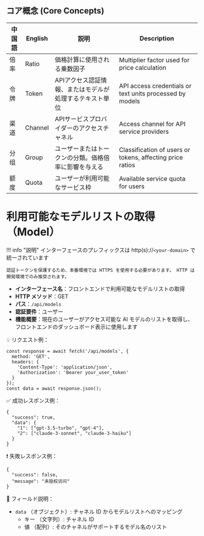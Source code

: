 ## コア概念 (Core Concepts)

| 中国語 | English | 説明 | Description |
|------|---------|------|-------------|
| 倍率 | Ratio | 価格計算に使用される乗数因子 | Multiplier factor used for price calculation |
| 令牌 | Token | APIアクセス認証情報、またはモデルが処理するテキスト単位 | API access credentials or text units processed by models |
| 渠道 | Channel | APIサービスプロバイダーのアクセスチャネル | Access channel for API service providers |
| 分组 | Group | ユーザーまたはトークンの分類。価格倍率に影響を与える | Classification of users or tokens, affecting price ratios |
| 额度 | Quota | ユーザーが利用可能なサービス枠 | Available service quota for users |

# 利用可能なモデルリストの取得（Model）

!!! info "説明"
    インターフェースのプレフィックスは http(s)://`<your-domain>` で統一されています

    認証トークンを保護するため、本番環境では HTTPS を使用する必要があります。 HTTP は開発環境でのみ推奨されます。

- **インターフェース名**：フロントエンドで利用可能なモデルリストの取得
- **HTTP メソッド**：GET
- **パス**：`/api/models`
- **認証要件**：ユーザー
- **機能概要**：現在のユーザーがアクセス可能な AI モデルのリストを取得し、フロントエンドのダッシュボード表示に使用します

 💡 リクエスト例：

```
const response = await fetch('/api/models', {  
  method: 'GET',  
  headers: {  
    'Content-Type': 'application/json',  
    'Authorization': 'Bearer your_user_token'  
  }  
});  
const data = await response.json();
```

 ✅ 成功レスポンス例：

```
{  
  "success": true,  
  "data": {  
    "1": ["gpt-3.5-turbo", "gpt-4"],  
    "2": ["claude-3-sonnet", "claude-3-haiku"]  
  }  
}
```

 ❗ 失敗レスポンス例：

```
{  
  "success": false,  
  "message": "未授权访问"  
}
```

 🧾 フィールド説明：

- `data` （オブジェクト）: チャネル ID からモデルリストへのマッピング
    - キー （文字列）: チャネル ID
    - 値 （配列）: そのチャネルがサポートするモデル名のリスト